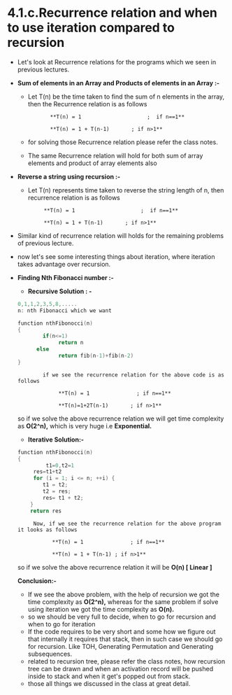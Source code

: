 # 4.1.c.Recurrence relation and when to use iteration compared to recursion

- Let's look at Recurrence relations for the programs which we seen in previous lectures.
- **Sum of elements in an Array and Products of elements in an Array :-**
    - Let T(n) be the time taken to find the sum of n elements in the array, then the Recurrence relation is as follows

                 **T(n) = 1                     ;  if n==1**

                 **T(n) = 1 + T(n-1)       ; if n>1**

    - for solving those Recurrence relation please refer the class notes.
    - The same Recurrence relation will hold for both sum of array elements and product of array elements also

- **Reverse a string using recursion :-**
    - Let T(n) represents time taken to reverse the string length of n, then recurrence relation is as follows

               **T(n) = 1                     ;  if n==1**

               **T(n) = 1 + T(n-1)       ; if n>1** 

- Similar kind of recurrence relation will holds for the remaining problems of previous lecture.
- now let's see some interesting things about iteration, where iteration takes advantage over recursion.
- **Finding Nth Fibonacci number :-**
    - **Recursive Solution : -**

    ```c
    0,1,1,2,3,5,8,.....
    n: nth Fibonacci which we want

    function nthFibonocci(n)
    {
    		if(n<=1)
    			 return n
    	  else
    			 return fib(n-1)+fib(n-2)
    }

    ```

              if we see the recurrence relation for the above code is as follows

                   **T(n) = 1               ; if n==1**            

                   **T(n)=1+2T(n-1)       ; if n>1**

    so if we solve the above recurrence relation we will get time complexity as **O(2^n),** which is very huge i.e **Exponential.**

    - **Iterative Solution:-**

    ```c
    function nthFibonocci(n)
    {
    		 t1=0,t2=1
         res=t1+t2
         for (i = 1; i <= n; ++i) {
            t1 = t2;
            t2 = res;
            res= t1 + t2;
        }
        return res
    ```

           Now, if we see the recurrence relation for the above program it looks as follows

                 **T(n) = 1               ; if n==1**

                 **T(n) = 1 + T(n-1) ; if n>1**

    so if we solve the above recurrence relation it will be **O(n) [ Linear ]**

    **Conclusion:-** 

    - If we see the above problem, with the help of recursion we got the time complexity as **O(2^n),** whereas for the same problem if solve using iteration we got the time complexity as **O(n).**
    - so we should be very full to decide, when to go for recursion and when to go for iteration
    - If the code requires to be very short and some how we figure out that internally it requires that stack, then in such case we should go for recursion. Like TOH, Generating Permutation and Generating subsequences.
    - related to recursion tree, please refer the class notes, how recursion tree can be drawn and when an activation record will be pushed inside to stack and when it get's popped out from stack.
    - those all things we discussed in the class at great detail.